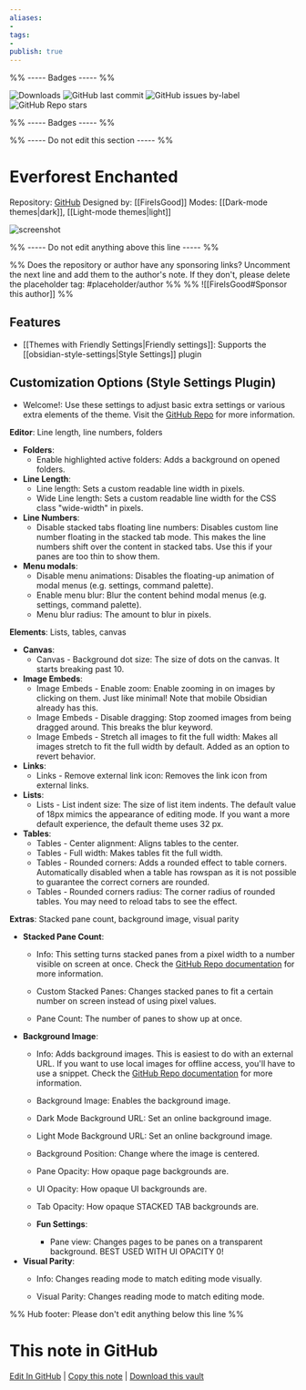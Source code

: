 ```yaml
---
aliases:
- 
tags: 
- 
publish: true
---
```


%% ----- Badges ----- %%

![Downloads](https://img.shields.io/badge/downloads-16214-573E7A?style=for-the-badge&logo=)
![GitHub last commit](https://img.shields.io/github/last-commit/FireIsGood/obsidian-everforest-enchanted?color=573E7A&label=last%20update&logo=github&style=for-the-badge)
![GitHub issues by-label](https://img.shields.io/github/issues/FireIsGood/obsidian-everforest-enchanted/help%20wanted?color=573E7A&logo=github&style=for-the-badge) 
![GitHub Repo stars](https://img.shields.io/github/stars/FireIsGood/obsidian-everforest-enchanted?color=573E7A&logo=github&style=for-the-badge)

%% ----- Badges ----- %%

%% ----- Do not edit this section ----- %%

# Everforest Enchanted

Repository: [GitHub](https://github.com/FireIsGood/obsidian-everforest-enchanted)
Designed by: [[FireIsGood]]
Modes: [[Dark-mode themes|dark]], [[Light-mode themes|light]]



![screenshot](https://github.com/FireIsGood/obsidian-everforest-enchanted/raw/HEAD/promo_screenshot.png)

%% ----- Do not edit anything above this line ----- %% 

%% Does the repository or author have any sponsoring links? Uncomment the next line and add them to the author's note. If they don't, please delete the placeholder tag: #placeholder/author %%
%% ![[FireIsGood#Sponsor this author]] %%


## Features

- [[Themes with Friendly Settings|Friendly settings]]: Supports the [[obsidian-style-settings|Style Settings]] plugin

## Customization Options (Style Settings Plugin) 
- Welcome!: Use these settings to adjust basic extra settings or various extra elements of the theme. Visit the [GitHub Repo](https://github.com/FireIsGood/obsidian-everforest-enchanted) for more information.


**Editor**: Line length, line numbers, folders
- **Folders**: 
    - Enable highlighted active folders: Adds a background on opened folders.
- **Line Length**: 
    - Line length: Sets a custom readable line width in pixels.
    - Wide Line length: Sets a custom readable line width for the CSS class "wide-width" in pixels.
- **Line Numbers**: 
    - Disable stacked tabs floating line numbers: Disables custom line number floating in the stacked tab mode. This makes the line numbers shift over the content in stacked tabs. Use this if your panes are too thin to show them.
- **Menu modals**: 
    - Disable menu animations: Disables the floating-up animation of modal menus (e.g. settings, command palette).
    - Enable menu blur: Blur the content behind modal menus (e.g. settings, command palette).
    - Menu blur radius: The amount to blur in pixels.

**Elements**: Lists, tables, canvas
- **Canvas**: 
    - Canvas - Background dot size: The size of dots on the canvas. It starts breaking past 10.
- **Image Embeds**: 
    - Image Embeds - Enable zoom: Enable zooming in on images by clicking on them. Just like minimal! Note that mobile Obsidian already has this.
    - Image Embeds - Disable dragging: Stop zoomed images from being dragged around. This breaks the blur keyword.
    - Image Embeds - Stretch all images to fit the full width: Makes all images stretch to fit the full width by default. Added as an option to revert behavior.
- **Links**: 
    - Links - Remove external link icon: Removes the link icon from external links.
- **Lists**: 
    - Lists - List indent size: The size of list item indents. The default value of 18px mimics the appearance of editing mode. If you want a more default experience, the default theme uses 32 px.
- **Tables**: 
    - Tables - Center alignment: Aligns tables to the center.
    - Tables - Full width: Makes tables fit the full width.
    - Tables - Rounded corners: Adds a rounded effect to table corners. Automatically disabled when a table has rowspan as it is not possible to guarantee the correct corners are rounded.
    - Tables - Rounded corners radius: The corner radius of rounded tables. You may need to reload tabs to see the effect.

**Extras**: Stacked pane count, background image, visual parity
- **Stacked Pane Count**: 
    - Info: This setting turns stacked panes from a pixel width to a number visible on screen at once. Check the [GitHub Repo documentation](https://github.com/FireIsGood/obsidian-everforest-enchanted/blob/main/custom_stacked_panes.md) for more information.

    - Custom Stacked Panes: Changes stacked panes to fit a certain number on screen instead of using pixel values.
    - Pane Count: The number of panes to show up at once.
- **Background Image**: 
    - Info: Adds background images. This is easiest to do with an external URL. If you want to use local images for offline access, you'll have to use a snippet. Check the [GitHub Repo documentation](https://github.com/FireIsGood/obsidian-everforest-enchanted/blob/main/custom_background_image.md) for more information.

    - Background Image: Enables the background image.
    - Dark Mode Background URL: Set an online background image.
    - Light Mode Background URL: Set an online background image.
    - Background Position: Change where the image is centered.
    - Pane Opacity: How opaque page backgrounds are.
    - UI Opacity: How opaque UI backgrounds are.
    - Tab Opacity: How opaque STACKED TAB backgrounds are.
    - **Fun Settings**: 
        - Pane view: Changes pages to be panes on a transparent background. BEST USED WITH UI OPACITY 0!
- **Visual Parity**: 
    - Info: Changes reading mode to match editing mode visually.

    - Visual Parity: Changes reading mode to match editing mode.


%% Hub footer: Please don't edit anything below this line %%

# This note in GitHub

<span class="git-footer">[Edit In GitHub](https://github.dev/obsidian-community/obsidian-hub/blob/main/02%20-%20Community%20Expansions/02.05%20All%20Community%20Expansions/Themes/Everforest%20Enchanted.md "git-hub-edit-note") | [Copy this note](https://raw.githubusercontent.com/obsidian-community/obsidian-hub/main/02%20-%20Community%20Expansions/02.05%20All%20Community%20Expansions/Themes/Everforest%20Enchanted.md "git-hub-copy-note") | [Download this vault](https://github.com/obsidian-community/obsidian-hub/archive/refs/heads/main.zip "git-hub-download-vault") </span>
